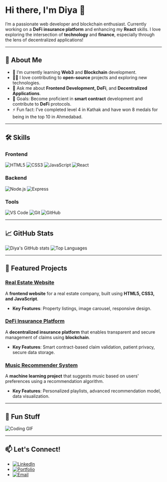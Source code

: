 # Hi there, I'm Diya 👋

I’m a passionate web developer and blockchain enthusiast. Currently working on a **DeFi insurance platform** and enhancing my **React** skills. I love exploring the intersection of **technology** and **finance**, especially through the lens of decentralized applications!

---

## 🚀 About Me
- 🌱 I’m currently learning **Web3** and **Blockchain** development.
- 👩‍💻 I love contributing to **open-source** projects and exploring new technologies.
- 💬 Ask me about **Frontend Development, DeFi**, and **Decentralized Applications**.
- 🎯 Goals: Become proficient in **smart contract** development and contribute to **DeFi** protocols.
- ⚡ Fun fact: I’ve completed level 4 in Kathak and have won 8 medals for being in the top 10 in Ahmedabad.

---

## 🛠️ Skills

### Frontend
![HTML5](https://img.shields.io/badge/-HTML5-E34F26?logo=html5&logoColor=fff)
![CSS3](https://img.shields.io/badge/-CSS3-1572B6?logo=css3)
![JavaScript](https://img.shields.io/badge/-JavaScript-F7DF1E?logo=javascript&logoColor=000)
![React](https://img.shields.io/badge/-React-61DAFB?logo=react)

### Backend
![Node.js](https://img.shields.io/badge/-Node.js-339933?logo=node.js)
![Express](https://img.shields.io/badge/-Express-000000?logo=express&logoColor=fff)

### Tools
![VS Code](https://img.shields.io/badge/-VS%20Code-007ACC?logo=visual-studio-code)
![Git](https://img.shields.io/badge/-Git-F05032?logo=git&logoColor=fff)
![GitHub](https://img.shields.io/badge/-GitHub-181717?logo=github)

---

## 📈 GitHub Stats

![Diya's GitHub stats](https://github-readme-stats.vercel.app/api?username=diya-panchal&show_icons=true&theme=radical)
![Top Languages](https://github-readme-stats.vercel.app/api/top-langs/?username=diya-panchal&layout=compact&theme=radical)

---

## 🎯 Featured Projects

### [Real Estate Website](https://github.com/diya/real-estate)
A **frontend website** for a real estate company, built using **HTML5, CSS3, and JavaScript**.
- **Key Features**: Property listings, image carousel, responsive design.

### [DeFi Insurance Platform](https://github.com/diya/defi-insurance)
A **decentralized insurance platform** that enables transparent and secure management of claims using **blockchain**.
- **Key Features**: Smart contract-based claim validation, patient privacy, secure data storage.

### [Music Recommender System](https://github.com/diya/music-recommender)
A **machine learning project** that suggests music based on users' preferences using a recommendation algorithm.
- **Key Features**: Personalized playlists, advanced recommendation model, data visualization.

---

## 🎨 Fun Stuff

![Coding GIF](https://media.giphy.com/media/ZVik7pBtu9dNS/giphy.gif)

---

## 📫 Let's Connect!

- [![LinkedIn](https://img.shields.io/badge/-LinkedIn-0A66C2?logo=Linkedin&logoColor=white)](https://linkedin.com/in/diya-panchal)
- [![Portfolio](https://img.shields.io/badge/-Portfolio-000?logo=google-chrome&logoColor=white)](https://diya.dev)
- [![Email](https://img.shields.io/badge/-Email-D14836?logo=gmail&logoColor=white)](mailto:diya@example.com)
